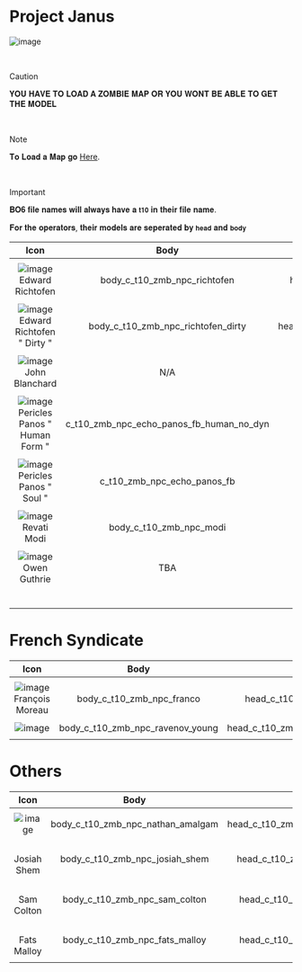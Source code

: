 # Project Janus

![image](https://github.com/user-attachments/assets/669c9eb0-7bf5-4ebb-bfe2-6e3b33b6f842)


<br>

> [!CAUTION]
>
> 
> 𝐘𝐎𝐔 𝐇𝐀𝐕𝐄 𝐓𝐎 𝐋𝐎𝐀𝐃 𝐀 𝐙𝐎𝐌𝐁𝐈𝐄 𝐌𝐀𝐏 𝐎𝐑 𝐘𝐎𝐔 𝐖𝐎𝐍𝐓 𝐁𝐄 𝐀𝐁𝐋𝐄 𝐓𝐎 𝐆𝐄𝐓 𝐓𝐇𝐄 𝐌𝐎𝐃𝐄𝐋
> 
> 
> 


<br>

> [!NOTE]
> 
> 𝐓𝐨 𝐋𝐨𝐚𝐝 𝐚 𝐌𝐚𝐩 𝐠𝐨 [Here](https://github.com/ImSimpy/BO6-Codenames/blob/main/Zombies/Maps/Zombies.md).
>


<br>

> [!IMPORTANT]
> 
> 𝐁𝐎𝟔 𝐟𝐢𝐥𝐞 𝐧𝐚𝐦𝐞𝐬 𝐰𝐢𝐥𝐥 𝐚𝐥𝐰𝐚𝐲𝐬 𝐡𝐚𝐯𝐞 𝐚 `𝐭𝟏𝟎` 𝐢𝐧 𝐭𝐡𝐞𝐢𝐫 𝐟𝐢𝐥𝐞 𝐧𝐚𝐦𝐞.
>
> 𝐅𝐨𝐫 𝐭𝐡𝐞 𝐨𝐩𝐞𝐫𝐚𝐭𝐨𝐫𝐬, 𝐭𝐡𝐞𝐢𝐫 𝐦𝐨𝐝𝐞𝐥𝐬 𝐚𝐫𝐞 𝐬𝐞𝐩𝐞𝐫𝐚𝐭𝐞𝐝 𝐛𝐲 `𝐡𝐞𝐚𝐝` 𝐚𝐧𝐝 `𝐛𝐨𝐝𝐲`
>


| Icon | Body | Head | 
| :--: | :--: | :--: |
| | | | |
![image](https://github.com/user-attachments/assets/6b1f9c8e-ead7-4de5-9906-fb10c3f6d999)<br> Edward Richtofen | body_c_t10_zmb_npc_richtofen | head_c_t10_zmb_npc_richtofen | 
| | | | | 
![image](https://github.com/user-attachments/assets/78a47caf-5578-4580-9289-7183c41eff33)<br> Edward Richtofen " Dirty " |  body_c_t10_zmb_npc_richtofen_dirty | head_c_t10_zmb_npc_richtofen_dirty | 
| | | | |
![image](https://github.com/user-attachments/assets/c35d9ed0-f14d-416a-a0c3-3e3d1edfdbdb)<br> John Blanchard | N/A | N/A | 
| | | | | 
![image](https://github.com/user-attachments/assets/06d50864-a791-4ebc-9be5-7ec04b14484b)<br> Pericles Panos " Human Form "| c_t10_zmb_npc_echo_panos_fb_human_no_dyn | N/A | 
| | | | | 
![image](https://github.com/user-attachments/assets/73064a12-641f-4354-b139-5feaa993e25f)<br> Pericles Panos " Soul " | c_t10_zmb_npc_echo_panos_fb | N/A | 
| | | | | 
![image](https://github.com/user-attachments/assets/de3aa8c7-ec21-428d-8b39-fb00560fd3c8)<br> Revati Modi | body_c_t10_zmb_npc_modi | head_c_t10_zmb_npc_modi | 
| | | | | 
![image](https://github.com/user-attachments/assets/1fbb7a16-1d8c-41e0-b8cc-7fc9e453e2f8)<br> Owen Guthrie | TBA | TBA | 
| | | | | 
 <br> |  |  | 
| | | | | 



# French Syndicate
| Icon | Body | Head | 
| :--: | :--: | :--: |
| | | | |
![image](https://github.com/user-attachments/assets/f6cfafff-2032-4ca1-98c9-59d536f4c670)<br> François Moreau  | body_c_t10_zmb_npc_franco | head_c_t10_zmb_npc_franco | 
| | | | | 
![image](https://github.com/user-attachments/assets/dec346a3-5fe8-4ab5-bb49-184a03991a22)<br> | body_c_t10_zmb_npc_ravenov_young | head_c_t10_zmb_npc_ravenov_young | 
| | | | | 



# Others
| Icon | Body | Head | 
| :--: | :--: | :--: |
| | | | |
![image](https://github.com/user-attachments/assets/7225a383-dcc8-4d23-a0d2-99c325679812)<br> | body_c_t10_zmb_npc_nathan_amalgam | head_c_t10_zmb_npc_nathan_amalgam | 
| | | | | 
<br> Josiah Shem | body_c_t10_zmb_npc_josiah_shem | head_c_t10_zmb_npc_josiah_shem | 
| | | | | 
<br> Sam Colton | body_c_t10_zmb_npc_sam_colton | head_c_t10_zmb_npc_sam_colton | 
| | | | | 
<br> Fats Malloy | body_c_t10_zmb_npc_fats_malloy  | head_c_t10_zmb_npc_fats_malloy | 
| | | | | 














